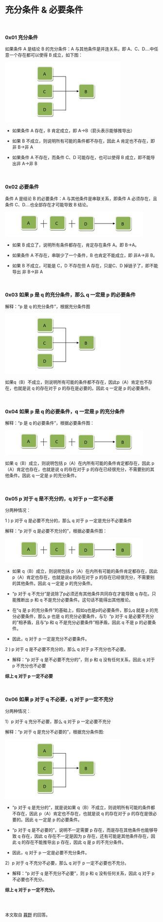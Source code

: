 #  充分条件 & 必要条件

<br>

### 0x01 充分条件

如果条件 A 是结论 B 的充分条件：A 与其他条件是并连关系，即 A、C、D….中任意一个存在都可以使得 B 成立，如下图：

![](../Images/Other/SufficientCondition-images01.png)

- 如果条件 A 存在，B 肯定成立，即 A→B（箭头表示能够推导出）

- 如果 B 不成立，则说明所有可能的条件都不存在，因此 A 肯定也不存在，即非 B→非 A

- 如果条件 A 不存在，而条件 C、D 可能存在，也可以使得 B 成立，即不能导出非 A→非 B


<br>

### 0x02 必要条件

条件 A 是结论 B 的必要条件：A 与其他条件是串联关系，即条件 A 必须存在，且条件 C、D….也全部存在才可能导致 B 结论。 

![](../Images/Other/SufficientCondition-images02.png)

- 如果 B 成立了，说明所有条件都存在，肯定存在条件 A。即 B→A。

- 如果条件 A 不存在，串联少了一个条件，B 也肯定不能成立，即 非A→非 B。

- 如果 B 不成立，可能是 C，D 不存在但 A 存在，只是C、D 掉链子了，即不能导出 非 B→非 A

<br>

### 0x03 如果 p 是 q 的充分条件，那么 q 一定是 p 的必要条件

解释：“p 是 q 的充分条件”，根据充分条件图

![](../Images/Other/SufficientCondition-images01.png)

如果q（B）不成立，则说明所有可能的条件都不存在，因此p（A）肯定也不存在，也就是说 q 的存在对于 p 的存在是必要的。因此 q 一定是 p 的必要条件。

<br>

### 0x04 如果 p 是 q 的必要条件，q 一定是 p 的充分条件

解释：“p 是 q 的必要条件”，根据必要条件图：

![](../Images/Other/SufficientCondition-images02.png)

如果 q（B）成立，则说明包括 p（A）在内所有可能的条件肯定都存在，因此 p（A）肯定也存在，也就是说 q 的存在对于 p 的存在已经很充分，不需要别的其他条件。因此 q 一定是 p 的充分条件。

<br>

### 0x05 p 对于 q 是不充分的，q 对于 p 一定不必要

分两种情况：

1 ) p 对于 q 是必要不充分的，那么 q 对于 p 一定是充分不必要条件

解释：“p 对于 q 是必要不充分的”，根据必要条件图：

![](../Images/Other/SufficientCondition-images02.png)

- 如果 q（B）成立，则说明包括 p（A）在内所有可能的条件肯定都存在，因此 p（A）肯定也存在，也就是说q 的存在对于 p 的存在已经很充分，不需要别的其他条件。因此 q 一定是 p 的充分条件。

- “p 对于 q 不充分”是说除了p必须还有其他条件共同存在才能导致 q 存在。只能推断出 p 和 q 不是充分必要条件。这句话不能得出其他推论。

- 在“q 是 p 的充分条件”的基础上，假如q也是p的必要条件，那么q 就是 p 的充分必要条件，那么 p 也是 q 的充分必要条件，与1）“p 对于 q 是必要不充分的”相矛盾，且与“p 和 q 不是充分必要条件”相矛盾，因此 q 不是 p 的必要条件。

- 因此，q 对于 p 一定是充分不必要条件。

2 ) p 对于 q 是不必要不充分的，那么 q 对于 p 不充分也不必要。

- 解释：“p 对于 q 是不必要不充分的”，则 p 和 q 没有任何关系，因此 q 对于 p 不充分也不必要

**综上 q 对于 p 一定不必要**

<br>

### 0x06 如果 p 对于 q 不必要，q 对于 p一定不充分

 分两种情况：

1）p 对于 q 充分不必要，那么 q 对于 p 一定必要不充分

解释：“p 对于 q 是充分不必要的”，根据充分条件图:

![](../Images/Other/SufficientCondition-images01.png)

- “p 对于 q 是充分的”，就是说如果 q（B）不成立，则说明所有可能的条件都不存在，因此 p（A）肯定也不存在，也就是说 q 的存在对于 p 的存在是很必要的。因此 q 一定是 p 的必要条件。

- “p 对于 q 是不必要的”，说明不一定需要 p 存在，而是存在其他条件也能够导致 q 存在，因此 q 存在不一定是因为 p 存在，还有可能是其他条件存在，因此 q 的存在不能推导出 p 存在，因此 q 是 p 的不充分条件。</p>

- 因此，q 对于 p 一定是必要不充分条件。

2）p 对于 q 不充分不必要，那么 q 对于 p 一定不必要也不充分。

- 解释：“p 对于 q 是不充分不必要”，则 p 和 q 没有任何关系，因此 q 对于 p 不必要也不充分。

**综上 q 对于 p 一定不充分。**

<br>

<br>

本文取自 [暮野](https://www.zhihu.com/question/30469121) 的回答。